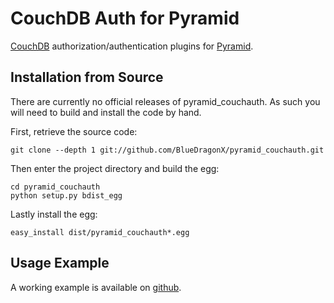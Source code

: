 CouchDB Auth for Pyramid
========================

[CouchDB][1] authorization/authentication plugins for [Pyramid][2].

Installation from Source
------------------------

There are currently no official releases of pyramid_couchauth. As such you will need to build and install the code by hand.

First, retrieve the source code:

```
git clone --depth 1 git://github.com/BlueDragonX/pyramid_couchauth.git
```

Then enter the project directory and build the egg:

```
cd pyramid_couchauth
python setup.py bdist_egg
```

Lastly install the egg:

```
easy_install dist/pyramid_couchauth*.egg
```

Usage Example
-------------
A working example is available on [github][3].

[1]: http://couchdb.apache.org/									"CouchDB"
[2]: http://pylonsproject.org/									"Pyramid"
[3]: https://github.com/BlueDragonX/pyramid_couchauth_example/	"pyramid_couchauth_example"
